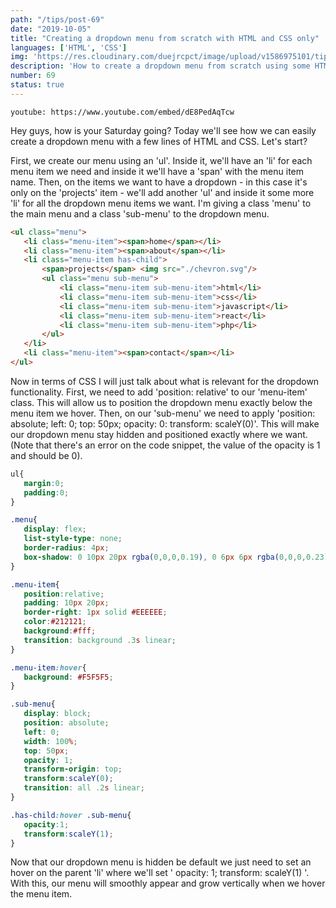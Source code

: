 ```yaml
---
path: "/tips/post-69"
date: "2019-10-05"
title: "Creating a dropdown menu from scratch with HTML and CSS only"
languages: ['HTML', 'CSS']
img: 'https://res.cloudinary.com/duejrcpct/image/upload/v1586975101/tips/69-1_amk2g1.png'
description: 'How to create a dropdown menu from scratch using some HTML and CSS'
number: 69
status: true
---
```


`youtube: https://www.youtube.com/embed/dE8PedAqTcw`

Hey guys, how is your Saturday going?
Today we'll see how we can easily create a dropdown menu with a few lines of HTML and CSS. Let's start?

First, we create our menu using an 'ul'. Inside it, we'll have an 'li' for each menu item we need and inside it we'll have a 'span' with the menu item name. Then, on the items we want to have a dropdown - in this case it's only on the 'projects' item - we'll add another 'ul' and inside it some more 'li' for all the dropdown menu items we want. I'm giving a class 'menu' to the main menu and a class 'sub-menu' to the dropdown menu.

 ```html
<ul class="menu">
    <li class="menu-item"><span>home</span></li>
    <li class="menu-item"><span>about</span></li>
    <li class="menu-item has-child">
        <span>projects</span> <img src="./chevron.svg"/>
        <ul class="menu sub-menu">
            <li class="menu-item sub-menu-item">html</li>
            <li class="menu-item sub-menu-item">css</li>
            <li class="menu-item sub-menu-item">javascript</li>
            <li class="menu-item sub-menu-item">react</li>
            <li class="menu-item sub-menu-item">php</li>
        </ul>
    </li>
    <li class="menu-item"><span>contact</span></li>
</ul>
 ```

Now in terms of CSS I will just talk about what is relevant for the dropdown functionality. First, we need to add 'position: relative' to our 'menu-item' class. This will allow us to position the dropdown menu exactly below the menu item we hover. Then, on our 'sub-menu' we need to apply 'position: absolute; left: 0; top: 50px; opacity: 0: transform: scaleY(0)'. This will make our dropdown menu stay hidden and positioned exactly where we want. (Note that there's an error on the code snippet, the value of the opacity is 1 and should be 0).

 ```css
ul{
    margin:0;
    padding:0;
}

.menu{
    display: flex;
    list-style-type: none;
    border-radius: 4px;
    box-shadow: 0 10px 20px rgba(0,0,0,0.19), 0 6px 6px rgba(0,0,0,0.23);
}

.menu-item{
    position:relative;
    padding: 10px 20px;
    border-right: 1px solid #EEEEEE;
    color:#212121;
    background:#fff;
    transition: background .3s linear;
}

.menu-item:hover{
    background: #F5F5F5;
}

.sub-menu{
    display: block;
    position: absolute;
    left: 0;
    width: 100%;
    top: 50px;
    opacity: 1;
    transform-origin: top;
    transform:scaleY(0);
    transition: all .2s linear;
}

.has-child:hover .sub-menu{
    opacity:1;
    transform:scaleY(1);
}
 ```

Now that our dropdown menu is hidden be default we just need to set an hover on the parent 'li' where we'll set ' opacity: 1; transform: scaleY(1) '. With this, our menu will smoothly appear and grow vertically when we hover the menu item.